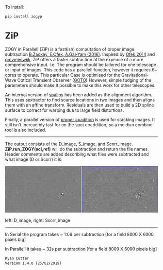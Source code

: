To install:

~~~
pip install zogyp
~~~

# ZiP 

ZOGY in Parallell (ZiP) is a fast(ish) computation of proper image subtraction [B.Zackay, E.Ofek, A.Gal-Yam (2016)](http://iopscience.iop.org/article/10.3847/0004-637X/830/1/27/pdf). Inspired by [Ofek 2014](http://adsabs.harvard.edu/abs/2014ascl.soft07005O) and [pmvreeswijk](https://github.com/pmvreeswijk/ZOGY). ZiP offers a faster subtraction at the expense of a more comprehensive input. I.e. The program should be tailored for one telescope or input of images. This code has a parallell function, however it requires 6+ cores to operate. This particular Case is optimised for the Gravitational-Wave Optical Transient Observer ([GOTO](https://goto-observatory.org/)) However, simple fudging of the parameters should make it possible to make this work for other telescopes.

An internal version of [spalipy](https://github.com/GOTO-OBS/spalipy) has been added as the alignment algorithm. This uses sextractor to find source locations in two images and then aligns them with an affine transform. Residuals are then used to build a 2D spline surface to correct for warping due to large field distortions.

Finally, a parallel version of [proper coadition](https://arxiv.org/abs/1512.06879) is used for stacking images. It still isn't increadibly fast for on the spot coaddition; so a meidian combine tool is also included.

---

The output consists of the D_image, S_image, and Scorr_image. **ZiP.run_ZOGY(sci,ref)** will do the subtraction and return the file names. Header comments are added describing what files were subtracted and what image (D or Scorr) it is. 

![alt text](https://github.com/GOTO-OBS/ZiP/blob/ZiP4Pipeline/zogyp/test/SCREEN.png)


left: D_image, right: Scorr_image

---

In Serial the program takes ~ 1:06 per subtraction [for a field 8000 X 6000 pixels big]

In Parallell it takes ~ 32s per subtraction [for a field 8000 X 6000 pixels big]

~~~~~~~~~~~~~~~~~~~~~~~~~~~~~~~~~~~~~~~~~
Ryan Cutter 
Version 1.4.0 (25/02/2019)
~~~~~~~~~~~~~~~~~~~~~~~~~~~~~~~~~~~~~~~~~
